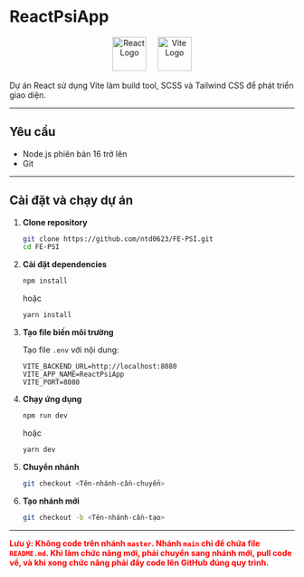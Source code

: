 # ReactPsiApp

<p align="center">
  <img src="https://upload.wikimedia.org/wikipedia/commons/a/a7/React-icon.svg" alt="React Logo" width="60" height="60" />
  &nbsp;&nbsp;&nbsp;
  <img src="https://vitejs.dev/logo.svg" alt="Vite Logo" width="60" height="60" />
</p>

Dự án React sử dụng Vite làm build tool, SCSS và Tailwind CSS để phát triển giao diện.

---

## Yêu cầu

- Node.js phiên bản 16 trở lên
- Git

---

## Cài đặt và chạy dự án

1. **Clone repository**

   ```bash
   git clone https://github.com/ntd0623/FE-PSI.git
   cd FE-PSI
   ```

2. **Cài đặt dependencies**

   ```bash
   npm install
   ```

   hoặc

   ```bash
   yarn install
   ```

3. **Tạo file biến môi trường**

   Tạo file `.env` với nội dung:

   ```
   VITE_BACKEND_URL=http://localhost:8080
   VITE_APP_NAME=ReactPsiApp
   VITE_PORT=8080
   ```

4. **Chạy ứng dụng**

   ```bash
   npm run dev
   ```

   hoặc

   ```bash
   yarn dev
   ```

5. **Chuyển nhánh**

   ```bash
   git checkout <Tên-nhánh-cần-chuyển>
   ```

6. **Tạo nhánh mới**

   ```bash
   git checkout -b <Tên-nhánh-cần-tạo>
   ```

---

<p style="color:red; font-weight:bold;">
Lưu ý: Không code trên nhánh <code>master</code>. Nhánh <code>main</code> chỉ để chứa file <code>README.md</code>. Khi làm chức năng mới, phải chuyển sang nhánh mới, pull code về, và khi xong chức năng phải đẩy code lên GitHub đúng quy trình.
</p>
